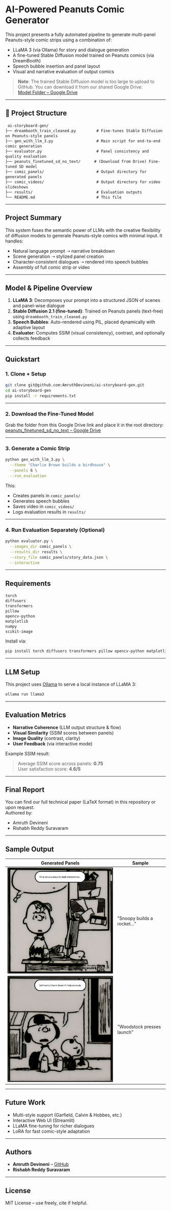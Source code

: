 # AI-Powered Peanuts Comic Generator

This project presents a fully automated pipeline to generate multi-panel Peanuts-style comic strips using a combination of:

- LLaMA 3 (via Ollama) for story and dialogue generation  
- A fine-tuned Stable Diffusion model trained on Peanuts comics (via DreamBooth)  
- Speech bubble insertion and panel layout  
- Visual and narrative evaluation of output comics

> **Note**: The trained Stable Diffusion model is too large to upload to GitHub. You can download it from our shared Google Drive:  
[Model Folder – Google Drive](https://drive.google.com/drive/folders/1kYDbtPD4-_ixHU4coAJHIEN_w2HkqEXj?usp=drive_link)

---

## 📁 Project Structure

```
 ai-storyboard-gen/
├── dreambooth_train_cleaned.py         # Fine-tunes Stable Diffusion on Peanuts-style panels
├── gen_with_llm_3.py                   # Main script for end-to-end comic generation
├── evaluator.py                        # Panel consistency and quality evaluation
├── peanuts_finetuned_sd_no_text/      # (Download from Drive) Fine-tuned SD model
├── comic_panels/                       # Output directory for generated panels
├── comic_videos/                       # Output directory for video slideshows
├── results/                            # Evaluation outputs
└── README.md                           # This file
```

---

## Project Summary

This system fuses the semantic power of LLMs with the creative flexibility of diffusion models to generate Peanuts-style comics with minimal input. It handles:

- Natural language prompt ➝ narrative breakdown  
- Scene generation ➝ stylized panel creation  
- Character-consistent dialogues ➝ rendered into speech bubbles  
- Assembly of full comic strip or video

---

## Model & Pipeline Overview

1. **LLaMA 3**: Decomposes your prompt into a structured JSON of scenes and panel-wise dialogue  
2. **Stable Diffusion 2.1 (fine-tuned)**: Trained on Peanuts panels (text-free) using `dreambooth_train_cleaned.py`  
3. **Speech Bubbles**: Auto-rendered using PIL, placed dynamically with adaptive layout  
4. **Evaluator**: Computes SSIM (visual consistency), contrast, and optionally collects feedback

---

## Quickstart

### 1. Clone + Setup

```bash
git clone git@github.com:AmruthDevineni/ai-storyboard-gen.git
cd ai-storyboard-gen
pip install -r requirements.txt
```

---

### 2. Download the Fine-Tuned Model

Grab the folder from this Google Drive link and place it in the root directory:  
[peanuts_finetuned_sd_no_text – Google Drive](https://drive.google.com/drive/folders/1kYDbtPD4-_ixHU4coAJHIEN_w2HkqEXj?usp=drive_link)

---

### 3. Generate a Comic Strip

```bash
python gen_with_llm_3.py \
  --theme "Charlie Brown builds a birdhouse" \
  --panels 6 \
  --run_evaluation
```

This:
- Creates panels in `comic_panels/`  
- Generates speech bubbles  
- Saves video in `comic_videos/`  
- Logs evaluation results in `results/`

---

### 4. Run Evaluation Separately (Optional)

```bash
python evaluator.py \
  --images_dir comic_panels \
  --results_dir results \
  --story_file comic_panels/story_data.json \
  --interactive
```

---

## Requirements

```text
torch
diffusers
transformers
pillow
opencv-python
matplotlib
numpy
scikit-image
```

Install via:

```bash
pip install torch diffusers transformers pillow opencv-python matplotlib numpy scikit-image
```

---

## LLM Setup

This project uses [Ollama](https://ollama.com) to serve a local instance of LLaMA 3:

```bash
ollama run llama3
```

---

## Evaluation Metrics

- **Narrative Coherence** (LLM output structure & flow)  
- **Visual Similarity** (SSIM scores between panels)  
- **Image Quality** (contrast, clarity)  
- **User Feedback** (via interactive mode)

Example SSIM result:  
> Average SSIM score across panels: **0.75**  
> User satisfaction score: **4.6/5**

---

## Final Report

You can find our full technical paper (LaTeX format) in this repository or upon request.  
Authored by:  
- Amruth Devineni  
- Rishabh Reddy Suravaram

---

## Sample Output

| Generated Panels | Sample |
|------------------|--------|
| ![](comic_panels/panel_01.png) | "Snoopy builds a rocket..." |
| ![](comic_panels/panel_02.png) | "Woodstock presses launch" |

---

## Future Work

- Multi-style support (Garfield, Calvin & Hobbes, etc.)  
- Interactive Web UI (Streamlit)  
- LLaMA fine-tuning for richer dialogues  
- LoRA for fast comic-style adaptation

---

## Authors

- **Amruth Devineni** – [GitHub](https://github.com/AmruthDevineni)  
- **Rishabh Reddy Suravaram**

---

## License

MIT License – use freely, cite if helpful.
